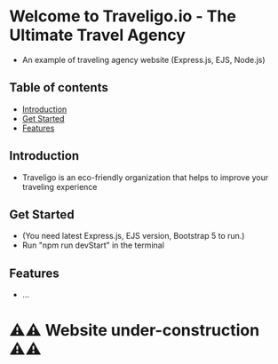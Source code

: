 # Welcome to Traveligo.io - The Ultimate Travel Agency

- An example of traveling agency website (Express.js, EJS, Node.js)

## Table of contents
- [Introduction](#introduction)
- [Get Started](#get-started)
- [Features](#features)

## Introduction
- Traveligo is an eco-friendly organization that helps to improve your traveling experience

## Get Started
- (You need latest Express.js, EJS version, Bootstrap 5 to run.)
- Run "npm run devStart" in the terminal

## Features
- ...

# ⚠️⚠️ Website under-construction ⚠️⚠️
